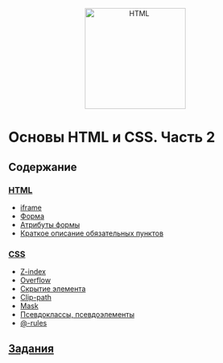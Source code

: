 <p align="center">
    <img
        width='200'
        title='HTML'
        src="https://upload.wikimedia.org/wikipedia/commons/thumb/1/10/CSS3_and_HTML5_logos_and_wordmarks.svg/2000px-CSS3_and_HTML5_logos_and_wordmarks.svg.png"
    />
</p>

# Основы HTML и CSS. Часть 2

## Содержание

### [HTML](html-fundamentals-part2.md)

-   [iframe](html-fundamentals-part2.md#iframe)
-   [Форма](html-fundamentals-part2.md#form)
-   [Атрибуты формы](html-fundamentals-part2.md#атрибуты-формы)
-   [Краткое описание обязательных пунктов](html-fundamentals-part2.md#краткое-описание-обязательных-пунктов)

### [CSS](css-fundamentals-part2.md)

-   [Z-index](css-fundamentals-part2.md#z-index)
-   [Overflow](css-fundamentals-part2.md#overflow)
-   [Скрытие элемента](css-fundamentals-part2.md#скрытие-элемента)
-   [Clip-path](css-fundamentals-part2.md#clip-path)
-   [Mask](css-fundamentals-part2.md#mask)
-   [Псевдоклассы, псевдоэлементы](css-fundamentals-part2.md#псевдоклассы-псевдоэлементы)
-   [@-rules](css-fundamentals-part2.md#rules)

## [Задания](https://github.com/WebPurple/external-courses/tree/master/src/ex10_html-css-fundamentals-part2/README.md)
